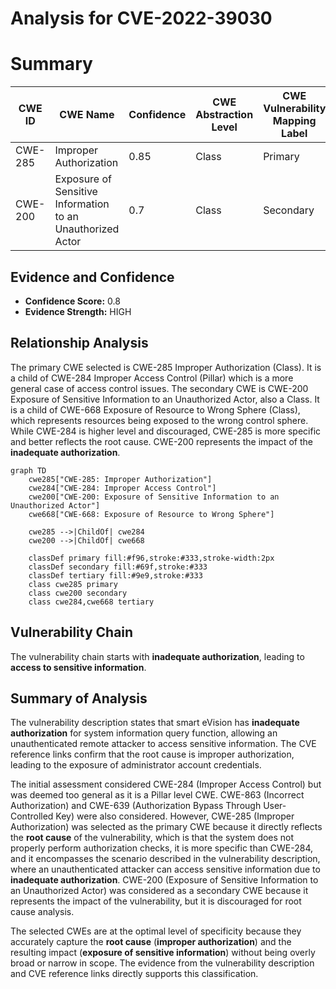 # Analysis for CVE-2022-39030

# Summary
| CWE ID | CWE Name | Confidence | CWE Abstraction Level | CWE Vulnerability Mapping Label | CWE-Vulnerability Mapping Notes |
|---|---|---|---|---|---|
| CWE-285 | Improper Authorization | 0.85 | Class | Primary | Allowed |
| CWE-200 | Exposure of Sensitive Information to an Unauthorized Actor | 0.7 | Class | Secondary | Discouraged |

## Evidence and Confidence

*   **Confidence Score:** 0.8
*   **Evidence Strength:** HIGH

## Relationship Analysis
The primary CWE selected is CWE-285 Improper Authorization (Class). It is a child of CWE-284 Improper Access Control (Pillar) which is a more general case of access control issues. The secondary CWE is CWE-200 Exposure of Sensitive Information to an Unauthorized Actor, also a Class. It is a child of CWE-668 Exposure of Resource to Wrong Sphere (Class), which represents resources being exposed to the wrong control sphere. While CWE-284 is higher level and discouraged, CWE-285 is more specific and better reflects the root cause. CWE-200 represents the impact of the **inadequate authorization**.

```mermaid
graph TD
    cwe285["CWE-285: Improper Authorization"]
    cwe284["CWE-284: Improper Access Control"]
    cwe200["CWE-200: Exposure of Sensitive Information to an Unauthorized Actor"]
    cwe668["CWE-668: Exposure of Resource to Wrong Sphere"]

    cwe285 -->|ChildOf| cwe284
    cwe200 -->|ChildOf| cwe668

    classDef primary fill:#f96,stroke:#333,stroke-width:2px
    classDef secondary fill:#69f,stroke:#333
    classDef tertiary fill:#9e9,stroke:#333
    class cwe285 primary
    class cwe200 secondary
    class cwe284,cwe668 tertiary
```

## Vulnerability Chain
The vulnerability chain starts with **inadequate authorization**, leading to **access to sensitive information**.

## Summary of Analysis
The vulnerability description states that smart eVision has **inadequate authorization** for system information query function, allowing an unauthenticated remote attacker to access sensitive information. The CVE reference links confirm that the root cause is improper authorization, leading to the exposure of administrator account credentials.

The initial assessment considered CWE-284 (Improper Access Control) but was deemed too general as it is a Pillar level CWE. CWE-863 (Incorrect Authorization) and CWE-639 (Authorization Bypass Through User-Controlled Key) were also considered. However, CWE-285 (Improper Authorization) was selected as the primary CWE because it directly reflects the **root cause** of the vulnerability, which is that the system does not properly perform authorization checks, it is more specific than CWE-284, and it encompasses the scenario described in the vulnerability description, where an unauthenticated attacker can access sensitive information due to **inadequate authorization**. CWE-200 (Exposure of Sensitive Information to an Unauthorized Actor) was considered as a secondary CWE because it represents the impact of the vulnerability, but it is discouraged for root cause analysis.

The selected CWEs are at the optimal level of specificity because they accurately capture the **root cause** (**improper authorization**) and the resulting impact (**exposure of sensitive information**) without being overly broad or narrow in scope. The evidence from the vulnerability description and CVE reference links directly supports this classification.